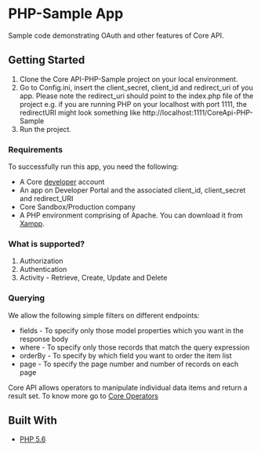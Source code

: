# PHP-Sample App

Sample code demonstrating OAuth and other features of Core API.

## Getting Started

  1. Clone the Core API-PHP-Sample project on your local environment.
  2. Go to Config.ini, insert the client_secret, client_id and redirect_uri of you app. Please note the redirect_uri should point to the        index.php file of the project
     e.g. if you are running PHP on your localhost with port 1111, the redirectURI might look something like
     http://localhost:1111/CoreApi-PHP-Sample
  3. Run the project. 

### Requirements

To successfully run this app, you need the following:

  * A Core [developer](https://api-developer.bqecore.com/webapp) account
  * An app on Developer Portal and the associated client_id, client_secret and redirect_URI
  * Core Sandbox/Production company
  * A PHP environment comprising of Apache. You can download it from [Xampp](https://www.apachefriends.org/download.html).

### What is supported?
  1. Authorization 
  2. Authentication
  3. Activity - Retrieve, Create, Update and Delete

### Querying
We allow the following simple filters on different endpoints:

  * fields - To specify only those model properties which you want in the response body
  * where -  To specify only those records that match the query expression
  * orderBy - To specify by which field you want to order the item list
  * page -  To specify the page number and number of records on each page

Core API allows operators to manipulate individual data items and return a result set. To know more go to [Core Operators](https://api-explorer.bqecore.com/docs/filtering#filter-operators)

## Built With

  * [PHP 5.6](http://php.net/releases/5_6_0.php)


